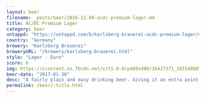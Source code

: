 ```yaml
---
layout: beer
filename: _posts/beer/2016-11-09-acdc-premium-lager.md
title: AC/DC Premium Lager
category: beer
untappd: "https://untappd.com/b/karlsberg-brauerei-acdc-premium-lager/448779"
country: "Germany"
brewery: "Karlsberg Brauerei"
breweryURL: "/brewery/karlsberg-brauerei.html"
style: "Lager - Euro"
score: 6
img: https://scontent.xx.fbcdn.net/v/t1.0-0/p480x480/16427371_10154888758968745_1601381519013997452_n.jpg?_nc_cat=108&_nc_ht=scontent.xx&oh=2ca7b011d10d761487d35c54d3303dd5&oe=5D704035
beer-date: "2017-01-30"
desc: "A fairly plain and easy drinking beer. Giving it an extra point because of the sheer size of it. Managed to get through the whole thing in one sitting"
permalink: /beer/:title.html
---
```

